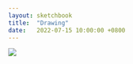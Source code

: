 ```yaml
---
layout: sketchbook
title:  "Drawing"
date:   2022-07-15 10:00:00 +0800
---
```


<img src="/Sketchbook/Images/{{ page.date | date: '%Y-%m-%d' }}/preview.jpg">
